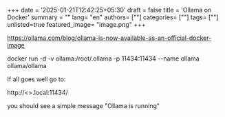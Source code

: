 +++
date = '2025-01-21T12:42:25+05:30'
draft = false
title = 'Ollama on Docker'
summary = ""
lang= "en"
authors= [""]
categories= [""]
tags= [""]
unlisted=true
featured_image= "image.png"
+++

https://ollama.com/blog/ollama-is-now-available-as-an-official-docker-image

docker run -d -v ollama:/root/.ollama -p 11434:11434 --name ollama ollama/ollama

If all goes well go to: 

http://<<rpiname>>.local:11434/

you should see a simple message "Ollama is running"


